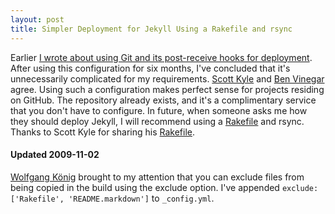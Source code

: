 ```yaml
---
layout: post
title: Simpler Deployment for Jekyll Using a Rakefile and rsync
---
```


Earlier [I wrote about using Git and its post-receive hooks for deployment](/2009/04/29/jekyll-meets-dreamhost-automated-deployment-for-jekyll-with-git). After using this configuration for six months, I've concluded that it's unnecessarily complicated for my requirements. [Scott Kyle](http://appden.com/personal/journey-to-jekyll/) and [Ben Vinegar](http://www.benlog.org/2009/10/8/blog-now-powered-by-jekyll/) agree. Using such a configuration makes perfect sense for projects residing on GitHub. The repository already exists, and it's a complimentary service that you don't have to configure. In future, when someone asks me how they should deploy Jekyll, I will recommend using a [Rakefile](http://github.com/tatey/tatey.com/blob/master/Rakefile) and rsync. Thanks to Scott Kyle for sharing his [Rakefile](http://github.com/appden/appden.github.com/blob/master/Rakefile).

#### Updated 2009-11-02

[Wolfgang König](http://wulfovitch.de/) brought to my attention that you can exclude files from being copied in the build using the exclude option. I've appended `exclude: ['Rakefile', 'README.markdown']` to `_config.yml`. 
